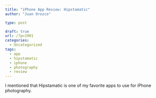 ```yaml
---
title: "iPhone App Review: Hipstamatic"
author: "Juan Orozco"

type: post

draft: true
url: /?p=1901
categories:
  - Uncategorized
tags:
  - app
  - hipstamatic
  - iphone
  - photography
  - review
---
```


I mentioned that Hipstamatic is one of my favorite apps to use for iPhone photography.
